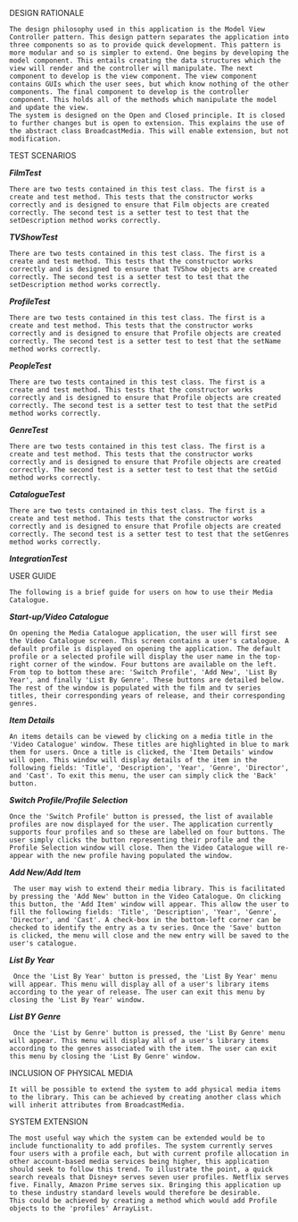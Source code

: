 DESIGN RATIONALE

	The design philosophy used in this application is the Model View Controller pattern. This design pattern separates the application into three components so as to provide quick development. This pattern is more modular and so is simpler to extend. One begins by developing the model component. This entails creating the data structures which the view will render and the controller will manipulate. The next component to develop is the view component. The view component contains GUIs which the user sees, but which know nothing of the other components. The final component to develop is the controller component. This holds all of the methods which manipulate the model and update the view. 
	The system is designed on the Open and Closed principle. It is closed to further changes but is open to extension. This explains the use of the abstract class BroadcastMedia. This will enable extension, but not modification.
	

TEST SCENARIOS

***FilmTest***
			
	There are two tests contained in this test class. The first is a create and test method. This tests that the constructor works correctly and is designed to ensure that Film objects are created correctly. The second test is a setter test to test that the setDescription method works correctly.
			
***TVShowTest***
	
	There are two tests contained in this test class. The first is a create and test method. This tests that the constructor works correctly and is designed to ensure that TVShow objects are created correctly. The second test is a setter test to test that the setDescription method works correctly. 
	
***ProfileTest***

	There are two tests contained in this test class. The first is a create and test method. This tests that the constructor works correctly and is designed to ensure that Profile objects are created correctly. The second test is a setter test to test that the setName method works correctly.
	
***PeopleTest***

	There are two tests contained in this test class. The first is a create and test method. This tests that the constructor works correctly and is designed to ensure that Profile objects are created correctly. The second test is a setter test to test that the setPid method works correctly.
	
***GenreTest***

	There are two tests contained in this test class. The first is a create and test method. This tests that the constructor works correctly and is designed to ensure that Profile objects are created correctly. The second test is a setter test to test that the setGid method works correctly.
	
***CatalogueTest***

	There are two tests contained in this test class. The first is a create and test method. This tests that the constructor works correctly and is designed to ensure that Profile objects are created correctly. The second test is a setter test to test that the setGenres method works correctly.	
	
***IntegrationTest***

	
		
	

USER GUIDE

	The following is a brief guide for users on how to use their Media Catalogue. 

***Start-up/Video Catalogue***

	On opening the Media Catalogue application, the user will first see the Video Catalogue screen. This screen contains a user's catalogue. A default profile is displayed on opening the application. The default profile or a selected profile will display the user name in the top-right corner of the window. Four buttons are available on the left. From top to bottom these are: 'Switch Profile', 'Add New', 'List By Year', and finally 'List By Genre'. These buttons are detailed below. The rest of the window is populated with the film and tv series titles, their corresponding years of release, and their corresponding genres.
	
***Item Details***
	
	An items details can be viewed by clicking on a media title in the 'Video Catalogue' window. These titles are highlighted in blue to mark them for users. Once a title is clicked, the 'Item Details' window will open. This window will display details of the item in the following fields: 'Title', 'Description', 'Year', 'Genre', 'Director', and 'Cast'. To exit this menu, the user can simply click the 'Back' button.
	
***Switch Profile/Profile Selection***
	
	Once the 'Switch Profile' button is pressed, the list of available profiles are now displayed for the user. The application currently supports four profiles and so these are labelled on four buttons. The user simply clicks the button representing their profile and the Profile Selection window will close. Then the Video Catalogue will re-appear with the new profile having populated the window. 
	
***Add New/Add Item***
	 
	 The user may wish to extend their media library. This is facilitated by pressing the 'Add New' button in the Video Catalogue. On clicking this button, the 'Add Item' window will appear. This allow the user to fill the following fields: 'Title', 'Description', 'Year', 'Genre', 'Director', and 'Cast'. A check-box in the bottom-left corner can be checked to identify the entry as a tv series. Once the 'Save' button is clicked, the menu will close and the new entry will be saved to the user's catalogue. 
	 
***List By Year***

	 Once the 'List By Year' button is pressed, the 'List By Year' menu will appear. This menu will display all of a user's library items according to the year of release. The user can exit this menu by closing the 'List By Year' window.
	 
***List BY Genre***

	 Once the 'List by Genre' button is pressed, the 'List By Genre' menu will appear. This menu will display all of a user's library items according to the genres associated with the item. The user can exit this menu by closing the 'List By Genre' window.
	
INCLUSION OF PHYSICAL MEDIA

	It will be possible to extend the system to add physical media items to the library. This can be achieved by creating another class which will inherit attributes from BroadcastMedia.

SYSTEM EXTENSION

	The most useful way which the system can be extended would be to include functionality to add profiles. The system currently serves four users with a profile each, but with current profile allocation in other account-based media services being higher, this application should seek to follow this trend. To illustrate the point, a quick search reveals that Disney+ serves seven user profiles. Netflix serves five. Finally, Amazon Prime serves six. Bringing this application up to these industry standard levels would therefore be desirable.
	This could be achieved by creating a method which would add Profile objects to the 'profiles' ArrayList.
	